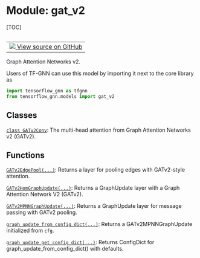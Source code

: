 <!-- lint-g3mark -->

# Module: gat_v2

[TOC]

<!-- Insert buttons and diff -->

<table class="tfo-notebook-buttons tfo-api nocontent" align="left">
<td>
  <a target="_blank" href="https://github.com/tensorflow/gnn/tree/master/tensorflow_gnn/models/gat_v2/__init__.py">
    <img src="https://www.tensorflow.org/images/GitHub-Mark-32px.png" />
    View source on GitHub
  </a>
</td>
</table>

Graph Attention Networks v2.

Users of TF-GNN can use this model by importing it next to the core library as

``` python
import tensorflow_gnn as tfgnn
from tensorflow_gnn.models import gat_v2
```

## Classes

[`class GATv2Conv`](./gat_v2/GATv2Conv.md): The multi-head attention from Graph
Attention Networks v2 (GATv2).

## Functions

[`GATv2EdgePool(...)`](./gat_v2/GATv2EdgePool.md): Returns a layer for pooling
edges with GATv2-style attention.

[`GATv2HomGraphUpdate(...)`](./gat_v2/GATv2HomGraphUpdate.md): Returns a
GraphUpdate layer with a Graph Attention Network V2 (GATv2).

[`GATv2MPNNGraphUpdate(...)`](./gat_v2/GATv2MPNNGraphUpdate.md): Returns a
GraphUpdate layer for message passing with GATv2 pooling.

[`graph_update_from_config_dict(...)`](./gat_v2/graph_update_from_config_dict.md):
Returns a GATv2MPNNGraphUpdate initialized from `cfg`.

[`graph_update_get_config_dict(...)`](./gat_v2/graph_update_get_config_dict.md):
Returns ConfigDict for graph_update_from_config_dict() with defaults.
